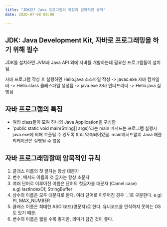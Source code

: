 ```yaml
---
title: "JDK란? Java 프로그램의 특징과 암묵적인 규칙"
date: 2020-07-08 08:00

---
```


## JDK: Java Development Kit, 자바로 프로그래밍을 하기 위해 필수

JDK를 설치하면 JVM과 Java API 외에 자바를 개발하는데 필요한 프로그램들이 설치됨.

자바 프로그램 작성 후 실행하면
Hello.java 소스파일 작성 -> javac.exe 자바 컴파일러 -> Hello.class 클래스파일 생성됨 -> java.exe 자바 인터프리터 -> Hello.java 실행됨
 
## 자바 프로그램의 특징 

- 여러 class들이 모여 하나의 Java Application을 구성함
- 'public static void main(String[] args)'라는 main 메서드는 프로그램 실행시 java.exe에 의해 호출될 수 있도록 미리 약속되어있음. main메서드없이 Java 애플리케이션은 실행될 수 없음

## 자바 프로그래밍할때 암묵적인 규칙

1. 클래스 이름의 첫 글자는 항상 대문자
2. 변수, 메서드 이름의 첫 글자는 항상 소문자
3. 여러 단어로 이루어진 이름은 단어의 첫글자를 대문자 (Camel case)  
e.g) lastIndexOf, StringBuffer  
4. 상수의 이름은 모두 대문자로 한다. 여러 단어로 이루어진 경우 '_'로 구분한다.
e.g) PI, MAX_NUMBER  
5. 클래스 이름은 최대한 ASCII코드(영문자)로 한다. 유니코드를 인식하지 못하는 OS도 있기 때문.
6. 변수의 이름은 짧을 수록 좋지만, 의미가 담긴 것이 좋다.